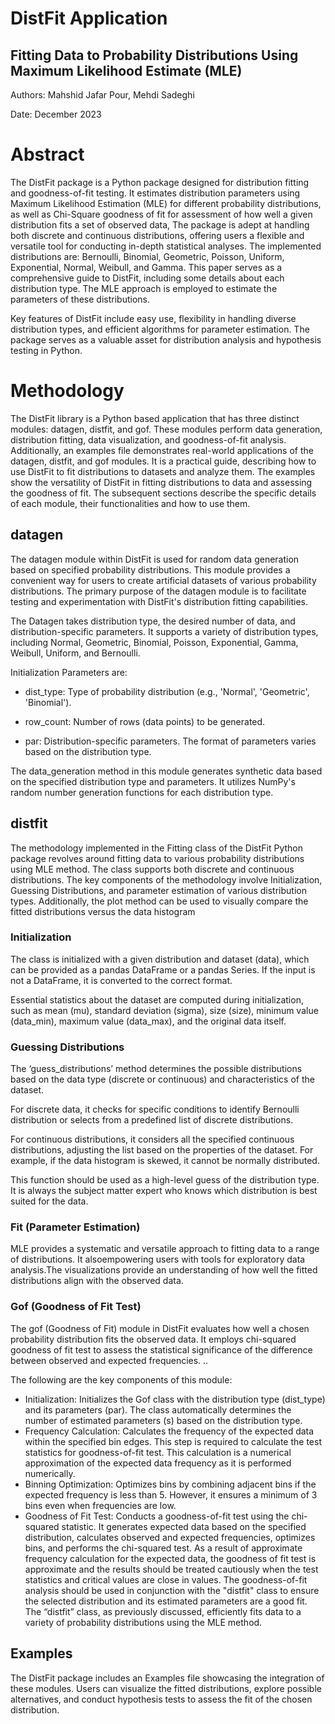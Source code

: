 # DistFit Application 
## Fitting Data to Probability Distributions Using Maximum Likelihood Estimate (MLE)
Authors: Mahshid Jafar Pour, Mehdi Sadeghi

Date: December 2023

# Abstract
The DistFit package is a Python package designed for distribution fitting and goodness-of-fit testing. It estimates distribution parameters using Maximum Likelihood Estimation (MLE)  for different probability distributions, as well as Chi-Square goodness of fit for assessment of how well a given distribution fits a set of observed data, The package is adept at handling both discrete and continuous distributions, offering users a flexible and versatile tool for conducting in-depth statistical analyses. The implemented distributions are: Bernoulli, Binomial, Geometric, Poisson, Uniform, Exponential, Normal, Weibull, and Gamma. This paper serves as a comprehensive guide to DistFit, including some details about each distribution type. The MLE approach is employed to estimate the parameters of these distributions.

Key features of DistFit include easy use, flexibility in handling diverse distribution types, and efficient algorithms for parameter estimation. The package serves as a valuable asset for distribution analysis and hypothesis testing in Python.


# Methodology
The DistFit library is a Python based application that has three distinct modules: datagen, distfit, and gof. These modules perform data generation, distribution fitting, data visualization, and goodness-of-fit analysis. Additionally, an examples file demonstrates real-world applications of the datagen, distfit, and gof modules. It is a practical guide, describing how to use DistFit to fit distributions to datasets and analyze them. The examples show the versatility  of DistFit in fitting distributions to data and assessing the goodness of fit. The subsequent sections describe the specific details of each module, their functionalities and how to use them.

## datagen
The datagen module within DistFit is used for random data generation based on specified probability distributions. This module provides a convenient way for users to create artificial datasets of various probability distributions. The primary purpose of the datagen module is to facilitate testing and experimentation with DistFit's distribution fitting capabilities.

The Datagen takes distribution type, the desired number of data, and distribution-specific parameters. It supports a variety of distribution types, including Normal, Geometric, Binomial, Poisson, Exponential, Gamma, Weibull, Uniform, and Bernoulli.

Initialization Parameters are:

* dist_type: Type of probability distribution (e.g., 'Normal', 'Geometric', 'Binomial').

* row_count: Number of rows (data points) to be generated.

* par: Distribution-specific parameters. The format of parameters varies based on the distribution type.

The data_generation method in this module generates synthetic data based on the specified distribution type and parameters. It utilizes NumPy's random number generation functions for each distribution type.

## distfit
The methodology implemented in the Fitting class of the DistFit Python package revolves around fitting data to various probability distributions using MLE method. The class supports both discrete and continuous distributions. The key components of the methodology involve Initialization, Guessing Distributions, and parameter estimation of various distribution types. Additionally, the plot method can be used to visually compare the fitted distributions versus the data histogram

### Initialization
The class is initialized with a given distribution and dataset (data), which can be provided as a pandas DataFrame or a pandas Series. If the input is not a DataFrame, it is converted to the correct format.

Essential statistics about the dataset are computed during initialization, such as mean (mu), standard deviation (sigma), size (size), minimum value (data_min), maximum value (data_max), and the original data itself.

### Guessing Distributions
The ‘guess_distributions’ method determines the possible distributions based on the data type (discrete or continuous) and characteristics of the dataset.

For discrete data, it checks for specific conditions to identify Bernoulli distribution or selects from a predefined list of discrete distributions.

For continuous distributions, it considers all the specified continuous distributions, adjusting the list based on the properties of the dataset. For example, if the data histogram is skewed, it cannot be normally distributed.

This function should be used as a high-level guess of the distribution type. It is always the subject matter expert who knows which distribution is best suited for the data.

### Fit (Parameter Estimation)
MLE provides a systematic and versatile approach to fitting data to a range of distributions. It alsoempowering users with tools for exploratory data analysis.The visualizations provide an understanding of how well the fitted distributions align with the observed data.

### Gof (Goodness of Fit Test)
The gof (Goodness of Fit) module in DistFit evaluates how well a chosen probability distribution fits the observed data. It employs chi-squared goodness of fit test to assess the statistical significance of the difference between observed and expected frequencies. .. 

The following are the key components of this module:

* Initialization: Initializes the Gof class with the distribution type (dist_type) and its parameters (par). The class automatically determines the number of estimated parameters (s) based on the distribution type.
* Frequency Calculation: Calculates the frequency of the expected data within the specified bin edges. This step is required  to calculate the test statistics for goodness-of-fit test. This calculation is a numerical approximation of the expected data frequency as it is performed numerically.
* Binning Optimization: Optimizes bins by combining adjacent bins if the expected frequency is less than 5. However, it ensures a minimum of 3 bins even when frequencies are low.
* Goodness of Fit Test: Conducts a goodness-of-fit test using the chi-squared statistic. It generates expected data based on the specified distribution, calculates observed and expected frequencies, optimizes bins, and performs the chi-squared test. As a result of approximate frequency calculation for the expected data, the goodness of fit test is approximate and the results should be treated cautiously when the test statistics and critical values are close in values.
The  goodness-of-fit analysis should be used in conjunction with the "distfit" class to ensure the selected distribution and its estimated parameters are a good fit. The “distfit” class, as previously discussed, efficiently fits data to a variety of probability distributions using the MLE method.

## Examples 
The DistFit package includes an Examples file showcasing the integration of these modules. Users can visualize the fitted distributions, explore possible alternatives, and conduct hypothesis tests to assess the fit of the chosen distribution.

